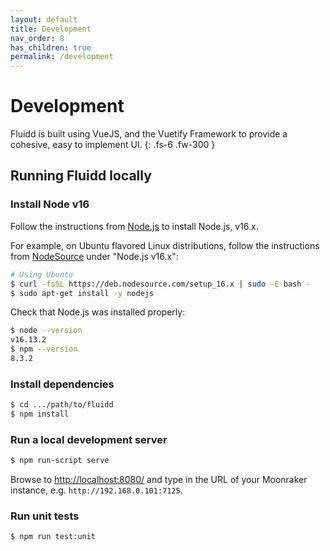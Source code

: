 ```yaml
---
layout: default
title: Development
nav_order: 8
has_children: true
permalink: /development
---
```


# Development

Fluidd is built using VueJS, and the Vuetify Framework to provide a cohesive,
easy to implement UI.
{: .fs-6 .fw-300 }

## Running Fluidd locally

### Install Node v16

Follow the instructions from [Node.js](https://nodejs.org) to install Node.js, v16.x.

For example, on Ubuntu flavored Linux distributions,
follow the instructions from [NodeSource](https://github.com/nodesource/distributions/blob/master/README.md#deb)
under "Node.js v16.x":

```bash
# Using Ubuntu
$ curl -fsSL https://deb.nodesource.com/setup_16.x | sudo -E bash -
$ sudo apt-get install -y nodejs
```

Check that Node.js was installed properly:

```bash
$ node --version
v16.13.2
$ npm --version
8.3.2
```

### Install dependencies

```bash
$ cd .../path/to/fluidd
$ npm install
```

### Run a local development server

```bash
$ npm run-script serve
```

Browse to [http://localhost:8080/](http://localhost:8080/) and type in the URL
of your Moonraker instance, e.g. `http://192.168.0.101:7125`.

### Run unit tests

```bash
$ npm run test:unit
```

